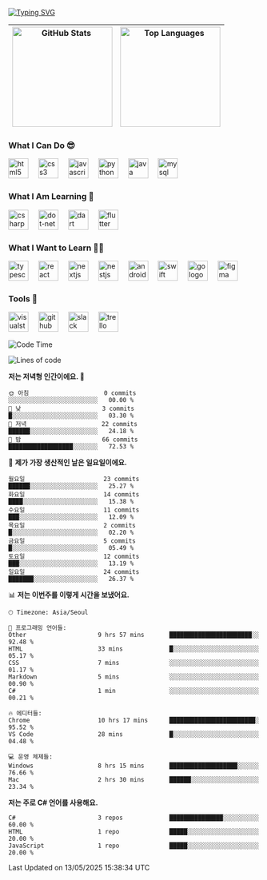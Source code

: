 <!--타이틀-->
[![Typing SVG](https://readme-typing-svg.demolab.com?font=Fira+Code&pause=1000&width=435&lines=Hello+World)](https://git.io/typing-svg)

<!--스탯-->
| <img src="https://github-readme-stats.vercel.app/api?username=BinHyun&show_icons=true&title_color=4C77FF&icon_color=4C77FF" alt="GitHub Stats" style="height: 200px;" /> | <img src="https://github-readme-stats.vercel.app/api/top-langs/?username=BinHyun&layout=compact&title_color=4C77FF" alt="Top Languages" style="height: 200px;" /> |
|:--:|:--:|


### **What I Can Do 😎**

<div align="left">
  <img src="https://cdn.jsdelivr.net/gh/devicons/devicon/icons/html5/html5-original.svg" height="40" alt="html5 logo"  />
  <img width="12" />
  <img src="https://cdn.jsdelivr.net/gh/devicons/devicon/icons/css3/css3-original.svg" height="40" alt="css3 logo"  />
  <img width="12" />
  <img src="https://cdn.jsdelivr.net/gh/devicons/devicon/icons/javascript/javascript-original.svg" height="40" alt="javascript logo"  />
  <img width="12" />
  <img src="https://cdn.jsdelivr.net/gh/devicons/devicon/icons/python/python-original.svg" height="40" alt="python logo"  />
  <img width="12" />
  <img src="https://cdn.jsdelivr.net/gh/devicons/devicon/icons/java/java-original.svg" height="40" alt="java logo"  />
  <img width="12" />
  <img src="https://cdn.jsdelivr.net/gh/devicons/devicon/icons/mysql/mysql-original.svg" height="40" alt="mysql logo"  />
</div>

### **What I Am Learning 📖**

<div align="left">
  <img src="https://cdn.jsdelivr.net/gh/devicons/devicon/icons/csharp/csharp-original.svg" height="40" alt="csharp logo"  />
  <img width="12" />
  <img src="https://cdn.jsdelivr.net/gh/devicons/devicon/icons/dot-net/dot-net-original.svg" height="40" alt="dot-net logo"  />
  <img width="12" />
  <img src="https://cdn.jsdelivr.net/gh/devicons/devicon/icons/dart/dart-original.svg" height="40" alt="dart logo"  />
  <img width="12" />
  <img src="https://cdn.jsdelivr.net/gh/devicons/devicon/icons/flutter/flutter-original.svg" height="40" alt="flutter logo"  />
</div>

### **What I Want to Learn 🏴‍☠️**

<div align="left">
  <img src="https://cdn.jsdelivr.net/gh/devicons/devicon/icons/typescript/typescript-original.svg" height="40" alt="typescript logo"  />
  <img width="12" />
  <img src="https://cdn.jsdelivr.net/gh/devicons/devicon/icons/react/react-original.svg" height="40" alt="react logo"  />
  <img width="12" />
  <img src="https://cdn.jsdelivr.net/gh/devicons/devicon/icons/nextjs/nextjs-original.svg" height="40" alt="nextjs logo"  />
  <img width="12" />
  <img src="https://cdn.jsdelivr.net/gh/devicons/devicon/icons/nestjs/nestjs-original.svg" height="40" alt="nestjs logo"  />
  <img width="12" />
  <img src="https://cdn.jsdelivr.net/gh/devicons/devicon/icons/android/android-original.svg" height="40" alt="android logo"  />
  <img width="12" />
  <img src="https://cdn.jsdelivr.net/gh/devicons/devicon/icons/swift/swift-original.svg" height="40" alt="swift logo"  />
  <img width="12" />
  <img src="https://cdn.jsdelivr.net/gh/devicons/devicon/icons/go/go-original.svg" height="40" alt="go logo"  />
  <img width="12" />
  <img src="https://cdn.jsdelivr.net/gh/devicons/devicon/icons/figma/figma-original.svg" height="40" alt="figma logo"  />
</div>

### **Tools 🔨**

<div align="left">
  <img src="https://cdn.jsdelivr.net/gh/devicons/devicon/icons/visualstudio/visualstudio-plain.svg" height="40" alt="visualstudio logo"  />
  <img width="12" />
  <img src="https://cdn.jsdelivr.net/gh/devicons/devicon/icons/github/github-original.svg" height="40" alt="github logo"  />
  <img width="12" />
  <img src="https://cdn.jsdelivr.net/gh/devicons/devicon/icons/slack/slack-original.svg" height="40" alt="slack logo"  />
  <img width="12" />
  <img src="https://cdn.jsdelivr.net/gh/devicons/devicon/icons/trello/trello-plain.svg" height="40" alt="trello logo"  />
</div>

<!--START_SECTION:waka-->
![Code Time](http://img.shields.io/badge/Code%20Time-84%20hrs%202%20mins-blue)

![Lines of code](https://img.shields.io/badge/%EC%A0%80%EB%8A%94%20%EC%97%AC%ED%83%9C%EA%B9%8C%EC%A7%80%20-1.3%20million%20%EC%A4%84%EC%9D%98%20%EC%BD%94%EB%93%9C%EB%A5%BC%20%EC%9E%91%EC%84%B1%ED%96%88%EC%96%B4%EC%9A%94.-blue)

**저는 저녁형 인간이에요. 🦉** 

```text
🌞 아침                     0 commits           ░░░░░░░░░░░░░░░░░░░░░░░░░   00.00 % 
🌆 낮　                     3 commits           █░░░░░░░░░░░░░░░░░░░░░░░░   03.30 % 
🌃 저녁                     22 commits          ██████░░░░░░░░░░░░░░░░░░░   24.18 % 
🌙 밤　                     66 commits          ██████████████████░░░░░░░   72.53 % 
```
📅 **제가 가장 생산적인 날은 일요일이에요.** 

```text
월요일                      23 commits          ██████░░░░░░░░░░░░░░░░░░░   25.27 % 
화요일                      14 commits          ████░░░░░░░░░░░░░░░░░░░░░   15.38 % 
수요일                      11 commits          ███░░░░░░░░░░░░░░░░░░░░░░   12.09 % 
목요일                      2 commits           █░░░░░░░░░░░░░░░░░░░░░░░░   02.20 % 
금요일                      5 commits           █░░░░░░░░░░░░░░░░░░░░░░░░   05.49 % 
토요일                      12 commits          ███░░░░░░░░░░░░░░░░░░░░░░   13.19 % 
일요일                      24 commits          ███████░░░░░░░░░░░░░░░░░░   26.37 % 
```


📊 **저는 이번주를 이렇게 시간을 보냈어요.** 

```text
🕑︎ Timezone: Asia/Seoul

💬 프로그래밍 언어들: 
Other                    9 hrs 57 mins       ███████████████████████░░   92.48 % 
HTML                     33 mins             █░░░░░░░░░░░░░░░░░░░░░░░░   05.17 % 
CSS                      7 mins              ░░░░░░░░░░░░░░░░░░░░░░░░░   01.17 % 
Markdown                 5 mins              ░░░░░░░░░░░░░░░░░░░░░░░░░   00.90 % 
C#                       1 min               ░░░░░░░░░░░░░░░░░░░░░░░░░   00.21 % 

🔥 에디터들: 
Chrome                   10 hrs 17 mins      ████████████████████████░   95.52 % 
VS Code                  28 mins             █░░░░░░░░░░░░░░░░░░░░░░░░   04.48 % 

💻 운영 체제들: 
Windows                  8 hrs 15 mins       ███████████████████░░░░░░   76.66 % 
Mac                      2 hrs 30 mins       ██████░░░░░░░░░░░░░░░░░░░   23.34 % 
```

**저는 주로 C# 언어를 사용해요.** 

```text
C#                       3 repos             ███████████████░░░░░░░░░░   60.00 % 
HTML                     1 repo              █████░░░░░░░░░░░░░░░░░░░░   20.00 % 
JavaScript               1 repo              █████░░░░░░░░░░░░░░░░░░░░   20.00 % 
```




 Last Updated on 13/05/2025 15:38:34 UTC
<!--END_SECTION:waka-->
